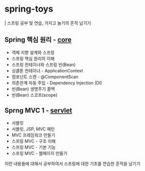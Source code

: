 # spring-toys
| 스프링 공부 및 연습, 가지고 놀기의 흔적 남기기

## Spring 핵심 원리 - [core](http://gitlab.a2tec.co.kr/skyun/spring-toys/-/tree/main/core)
* 객체 지향 설계와 스프링
* 스프링 핵심 원리의 이해
* 스프링 컨테이너와 스프링 빈(Bean)
* 싱클톤 컨테이너 - ApplicationContext
* 컴포넌트 스캔 - @ComponentScan
* 의존관계 자동 주입 - Dependency Injection (DI)
* 빈(Bean) 생명주기 콜백
* 빈(Bean) 스코프(scope)

## Sprng MVC 1 - [servlet](http://gitlab.a2tec.co.kr/skyun/spring-toys/-/tree/main/servlet)
* 서블릿
* 서블릿, JSP, MVC 패턴
* MVC 프레임워크 만들기
* 스프링 MVC - 구조 이해
* 스프링 MVC - 기본 기능
* 스프링 MVC - 웹페이지 만들기

이런 내용들에 대해서 공부하여서 스프링에 대한 기초를 연습한 흔적을 남기기
